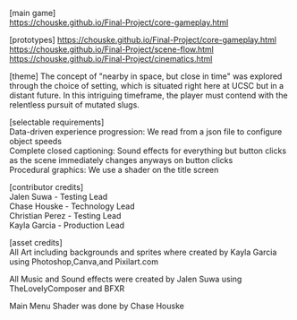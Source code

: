 [main game] <br>
https://chouske.github.io/Final-Project/core-gameplay.html <br>

[prototypes]
https://chouske.github.io/Final-Project/core-gameplay.html <br>
https://chouske.github.io/Final-Project/scene-flow.html <br>
https://chouske.github.io/Final-Project/cinematics.html <br>

[theme] The concept of "nearby in space, but close in time" was explored through the choice of setting, which is situated right here at UCSC but in a distant future. In this intriguing timeframe, the player must contend with the relentless pursuit of mutated slugs. <br>

[selectable requirements] <br>
Data-driven experience progression: We read from a json file to configure object speeds <br>
Complete closed captioning: Sound effects for everything but button clicks as the scene immediately changes anyways on button clicks <br>
Procedural graphics: We use a shader on the title screen <br>

[contributor credits] <br>
Jalen Suwa - Testing Lead <br>
Chase Houske - Technology Lead <br>
Christian Perez - Testing Lead <br>
Kayla Garcia - Production Lead <br>

[asset credits] <br>
All Art including backgrounds and sprites where created by Kayla Garcia using Photoshop,Canva,and Pixilart.com <br>

All Music and Sound effects were created by Jalen Suwa using TheLovelyComposer and BFXR <br>

Main Menu Shader was done by Chase Houske <br>